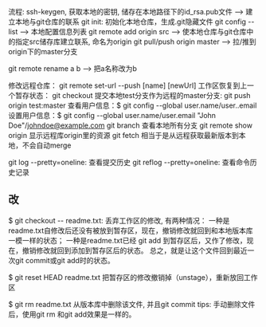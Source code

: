 流程: 
ssh-keygen, 获取本地的密钥, 储存在本地路径下的id_rsa.pub文件 --> 建立本地与git仓库的联系
git init: 初始化本地仓库，生成.git隐藏文件
git config --list --> 本地配置信息列表
git remote add origin src --> 使本地仓库与git仓库中的指定src储存库建立联系, 命名为origin
git pull/push origin master --> 拉/推到origin下的master分支

git remote rename a b --> 把a名称改为b

修改远程仓库： git remote set-url --push [name] [newUrl]
工作区恢复到上一个暂存状态： git checkout 
提交本地test分支作为远程的master分支: git push origin test:master
查看用户信息：$ git config --global user.name/user..email
设置用户信息：$ git config --global user.name/user.email "John Doe"/johndoe@example.com
git branch 查看本地所有分支
git remote show origin 显示远程库origin里的资源
git fetch 相当于是从远程获取最新版本到本地，不会自动merge


git log --pretty=oneline: 查看提交历史
git reflog --pretty=oneline: 查看命令历史记录


## 改
$ git checkout -- readme.txt: 丢弃工作区的修改, 有两种情况：
一种是readme.txt自修改后还没有被放到暂存区，现在，撤销修改就回到和本地版本库一模一样的状态；
一种是readme.txt已经 git add 到暂存区后，又作了修改，现在，撤销修改就回到添加到暂存区后的状态。
总之，就是让这个文件回到最近一次git commit或git add时的状态。

$ git reset HEAD readme.txt 把暂存区的修改撤销掉（unstage），重新放回工作区

$ git rm readme.txt 从版本库中删除该文件, 并且git commit
tips: 手动删除文件后，使用git rm <file>和git add<file>效果是一样的。